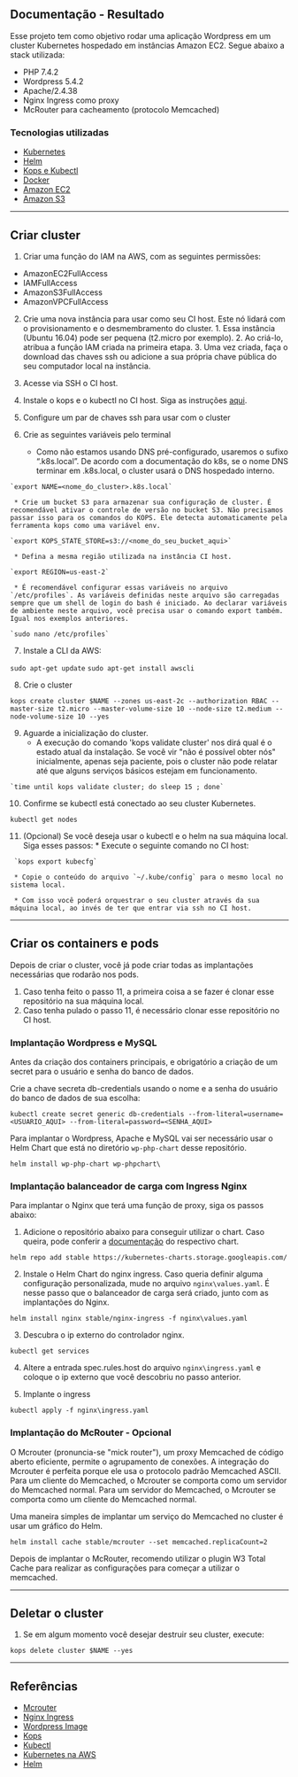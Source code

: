 ## Documentação - Resultado
Esse projeto tem como objetivo rodar uma aplicação Wordpress em um cluster Kubernetes hospedado em instâncias Amazon EC2. Segue abaixo a stack utilizada:
  
  * PHP 7.4.2
  * Wordpress 5.4.2
  * Apache/2.4.38
  * Nginx Ingress como proxy
  * McRouter para cacheamento (protocolo Memcached)

### Tecnologias utilizadas

  - [Kubernetes](https://kubernetes.io/)
  - [Helm](https://helm.sh/docs/intro/install/)
  - [Kops e Kubectl](https://github.com/kubernetes/kops/blob/master/docs/install.md)
  - [Docker](https://www.docker.com/)
  - [Amazon EC2](https://aws.amazon.com/pt/ec2/)
  - [Amazon S3](https://aws.amazon.com/pt/s3/)

---

## Criar cluster

  1. Criar uma função do IAM na AWS, com as seguintes permissões:

  * AmazonEC2FullAccess
  * IAMFullAccess
  * AmazonS3FullAccess
  * AmazonVPCFullAccess

  2. Crie uma nova instância para usar como seu CI host. Este nó lidará com o provisionamento e o desmembramento do cluster.
    1. Essa instância (Ubuntu 16.04) pode ser pequena (t2.micro por exemplo).
    2. Ao criá-lo, atribua a função IAM criada na primeira etapa.
    3. Uma vez criada, faça o download das chaves ssh ou adicione a sua própria chave pública do seu computador local na instância.
  
  3. Acesse via SSH o CI host.
  4. Instale o kops e o kubectl no CI host. Siga as instruções [aqui](https://github.com/kubernetes/kops/blob/master/docs/install.md).
  5. Configure um par de chaves ssh para usar com o cluster
  6. Crie as seguintes variáveis pelo terminal
     * Como não estamos usando DNS pré-configurado, usaremos o sufixo “.k8s.local”. De acordo com a documentação do k8s, se o nome DNS terminar em .k8s.local, o cluster usará o DNS hospedado interno.
     
    `export NAME=<nome_do_cluster>.k8s.local`
     
     * Crie um bucket S3 para armazenar sua configuração de cluster. É recomendável ativar o controle de versão no bucket S3. Não precisamos passar isso para os comandos do KOPS. Ele detecta automaticamente pela ferramenta kops como uma variável env.
     
    `export KOPS_STATE_STORE=s3://<nome_do_seu_bucket_aqui>`
     
     * Defina a mesma região utilizada na instância CI host. 
     
    `export REGION=us-east-2`
     
     * É recomendável configurar essas variáveis no arquivo `/etc/profiles`. As variáveis definidas neste arquivo são carregadas sempre que um shell de login do bash é iniciado. Ao declarar variáveis de ambiente neste arquivo, você precisa usar o comando export também. Igual nos exemplos anteriores.
     
    `sudo nano /etc/profiles`
  
  7. Instale a CLI da AWS:

  `sudo apt-get update`
  `sudo apt-get install awscli`

  8. Crie o cluster

  `kops create cluster $NAME --zones us-east-2c --authorization RBAC --master-size t2.micro --master-volume-size 10 --node-size t2.medium --node-volume-size 10 --yes`

  9. Aguarde a inicialização do cluster.
     * A execução do comando 'kops validate cluster' nos dirá qual é o estado atual da instalação. Se você vir "não é possível obter nós" inicialmente, apenas seja paciente, pois o cluster não pode relatar até que alguns serviços básicos estejam em funcionamento.

    `time until kops validate cluster; do sleep 15 ; done`
    
  10. Confirme se kubectl está conectado ao seu cluster Kubernetes.

  `kubectl get nodes`

  11. (Opcional) Se você deseja usar o kubectl e o helm na sua máquina local. Siga esses passos:
     * Execute o seguinte comando no CI host:
  
     `kops export kubecfg`

     * Copie o conteúdo do arquivo `~/.kube/config` para o mesmo local no sistema local.

     * Com isso você poderá orquestrar o seu cluster através da sua máquina local, ao invés de ter que entrar via ssh no CI host.


---

## Criar os containers e pods
Depois de criar o cluster, você já pode criar todas as implantações necessárias que rodarão nos pods.
  1. Caso tenha feito o passo 11, a primeira coisa a se fazer é clonar esse repositório na sua máquina local.
  2. Caso tenha pulado o passo 11, é necessário clonar esse repositório no CI host.


### Implantação Wordpress e MySQL
Antes da criação dos containers principais, e obrigatório a criação de um secret para o usuário e senha do banco de dados.

Crie a chave secreta db-credentials usando o nome e a senha do usuário do banco de dados de sua escolha:

`kubectl create secret generic db-credentials --from-literal=username=<USUARIO_AQUI> --from-literal=password=<SENHA_AQUI>`

Para implantar o Wordpress, Apache e MySQL vai ser necessário usar o Helm Chart que está no diretório `wp-php-chart` desse repositório.

`helm install wp-php-chart wp-phpchart\`


### Implantação balanceador de carga com Ingress Nginx
Para implantar o Nginx que terá uma função de proxy, siga os passos abaixo:
  1. Adicione o repositório abaixo para conseguir utilizar o chart. Caso queira, pode conferir a [documentação](https://hub.kubeapps.com/charts/stable/nginx-ingress) do respectivo chart.
  
  `helm repo add stable https://kubernetes-charts.storage.googleapis.com/`

  2. Instale o Helm Chart do nginx ingress. Caso queria definir alguma configuração personalizada, mude no arquivo `nginx\values.yaml`. É nesse passo que o balanceador de carga será criado, junto com as implantações do Nginx.

  `helm install nginx stable/nginx-ingress -f nginx\values.yaml`

  3. Descubra o ip externo do controlador nginx.

  `kubectl get services`

  4. Altere a entrada spec.rules.host do arquivo `nginx\ingress.yaml` e coloque o ip externo que você descobriu no passo anterior.

  5. Implante o ingress

  `kubectl apply -f nginx\ingress.yaml`

    
### Implantação do McRouter - Opcional
O Mcrouter (pronuncia-se "mick router"), um proxy Memcached de código aberto eficiente, permite o agrupamento de conexões. A integração do Mcrouter é perfeita porque ele usa o protocolo padrão Memcached ASCII. Para um cliente do Memcached, o Mcrouter se comporta como um servidor do Memcached normal. Para um servidor do Memcached, o Mcrouter se comporta como um cliente do Memcached normal.

Uma maneira simples de implantar um serviço do Memcached no cluster é usar um gráfico do Helm. 

`helm install cache stable/mcrouter --set memcached.replicaCount=2`

Depois de implantar o McRouter, recomendo utilizar o plugin W3 Total Cache para realizar as configurações para começar a utilizar o memcached.

---

## Deletar o cluster
1. Se em algum momento você desejar destruir seu cluster, execute:

`kops delete cluster $NAME --yes`

---

## Referências

  - [Mcrouter](https://github.com/helm/charts/tree/master/stable/mcrouter)
  - [Nginx Ingress](https://hub.kubeapps.com/charts/stable/nginx-ingress)
  - [Wordpress Image](https://hub.docker.com/_/wordpress/)
  - [Kops](https://kubernetes.io/docs/setup/production-environment/tools/kops/)
  - [Kubectl](https://kubernetes.io/docs/tasks/tools/install-kubectl/)
  - [Kubernetes na AWS](https://kubernetes.io/docs/setup/production-environment/turnkey/aws/)
  - [Helm](https://helm.sh/docs/intro/)